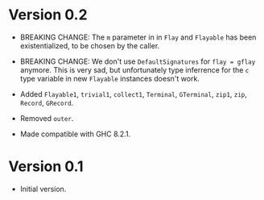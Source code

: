 # Version 0.2

* BREAKING CHANGE: The `m` parameter in in `Flay` and `Flayable` has been
  existentialized, to be chosen by the caller.

* BREAKING CHANGE: We don't use `DefaultSignatures` for `flay = gflay` anymore.
  This is very sad, but unfortunately type inferrence for the `c` type variable
  in new `Flayable` instances doesn't work.

* Added `Flayable1`, `trivial1`, `collect1`, `Terminal`, `GTerminal`, `zip1`,
  `zip`, `Record`, `GRecord`.

* Removed `outer`.

* Made compatible with GHC 8.2.1.


# Version 0.1

* Initial version.
